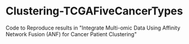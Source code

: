 # Clustering-TCGAFiveCancerTypes
Code to Reproduce results in "Integrate Multi-omic Data Using Affinity Network Fusion (ANF) for Cancer Patient Clustering"
